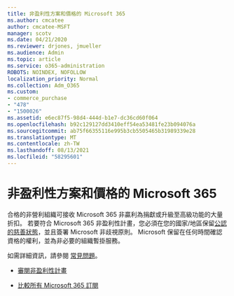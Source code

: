 ```yaml
---
title: 非盈利性方案和價格的 Microsoft 365
ms.author: cmcatee
author: cmcatee-MSFT
manager: scotv
ms.date: 04/21/2020
ms.reviewer: drjones, jmueller
ms.audience: Admin
ms.topic: article
ms.service: o365-administration
ROBOTS: NOINDEX, NOFOLLOW
localization_priority: Normal
ms.collection: Adm_O365
ms.custom:
- commerce_purchase
- "478"
- "1500026"
ms.assetid: e6ec87f5-98d4-444d-b1e7-dc36cd60f064
ms.openlocfilehash: b92c129127dd3410eff54ea53481fe23b094076a
ms.sourcegitcommit: ab75f66355116e995b3cb5505465b31989339e28
ms.translationtype: MT
ms.contentlocale: zh-TW
ms.lasthandoff: 08/13/2021
ms.locfileid: "58295601"
---
```

# <a name="microsoft-365-for-nonprofit-plans-and-pricing"></a>非盈利性方案和價格的 Microsoft 365

合格的非營利組織可接收 Microsoft 365 非贏利為捐獻或升級至高級功能的大量折扣。 若要符合 Microsoft 365 非盈利性計畫，您必須在您的國家/地區保留[公認的慈善狀態](https://go.microsoft.com/fwlink/p/?LinkID=330253)，並且簽署 Microsoft 非歧視原則。 Microsoft 保留在任何時間確認資格的權利，並為非必要的組織暫掛服務。
  
如需詳細資訊，請參閱 [常見問題](https://products.office.com/nonprofit/office-365-nonprofit)。
  
- [審閱非盈利性計畫](https://products.office.com/nonprofit/office-365-nonprofit-plans-and-pricing?tab=1)

- [比較所有 Microsoft 365 訂閱](https://products.office.com/business/compare-more-office-365-for-business-plans)